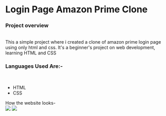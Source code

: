 <h1>Login Page Amazon Prime Clone </h1>
<h3>Project overview</h3> <br>
This a simple project where i created a clone of amazon prime login page using only  html and css.
It's a beginner's project on web development, learning HTML and CSS<br>

<h3> Languages Used Are:-</h3> <br>
<ul>
<li>HTML</li>
<li>CSS</li>
</ul>

How the website looks-<br>
<image src="I1"> </image>
<image src="I2"></image>

